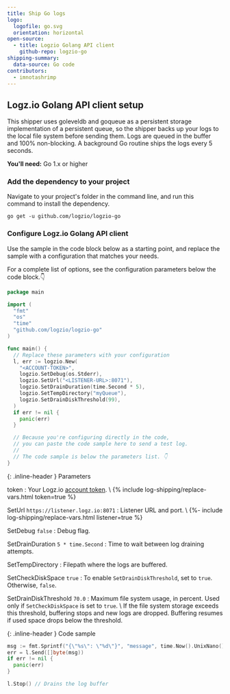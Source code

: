 ```yaml
---
title: Ship Go logs
logo:
  logofile: go.svg
  orientation: horizontal
open-source:
  - title: Logzio Golang API client
    github-repo: logzio-go
shipping-summary:
  data-source: Go code
contributors:
  - imnotashrimp
---
```


## Logz.io Golang API client setup

This shipper uses goleveldb and goqueue as a persistent storage implementation of a persistent queue, so the shipper backs up your logs to the local file system before sending them.
Logs are queued in the buffer and 100% non-blocking.
A background Go routine ships the logs every 5 seconds.

**You'll need:** Go 1.x or higher

### Add the dependency to your project

Navigate to your project's folder in the command line, and run this command to install the dependency.

```shell
go get -u github.com/logzio/logzio-go
```

### Configure Logz.io Golang API client

Use the sample in the code block below as a starting point, and replace the sample with a configuration that matches your needs.

For a complete list of options, see the configuration parameters below the code block.👇

```go
package main

import (
  "fmt"
  "os"
  "time"
  "github.com/logzio/logzio-go"
)

func main() {
  // Replace these parameters with your configuration
  l, err := logzio.New(
    "<ACCOUNT-TOKEN>",
    logzio.SetDebug(os.Stderr),
    logzio.SetUrl("<LISTENER-URL>:8071"),
    logzio.SetDrainDuration(time.Second * 5),
    logzio.SetTempDirectory("myQueue"),
    logzio.SetDrainDiskThreshold(99),
  )
  if err != nil {
    panic(err)
  }

  // Because you're configuring directly in the code,
  // you can paste the code sample here to send a test log.
  //
  // The code sample is below the parameters list. 👇
}
```

{: .inline-header }
Parameters

token <span class="required-param"></span>
: Your Logz.io [account token](https://app.logz.io/#/dashboard/settings/general). \\
  {% include log-shipping/replace-vars.html token=true %}

SetUrl <span class="default-param">`https://listener.logz.io:8071`</span>
: Listener URL and port. \\
  {%- include log-shipping/replace-vars.html listener=true %}

SetDebug <span class="default-param">`false`</span>
: Debug flag.

SetDrainDuration <span class="default-param">`5 * time.Second`</span>
: Time to wait between log draining attempts.

SetTempDirectory
: Filepath where the logs are buffered.

SetCheckDiskSpace <span class="default-param"></span> `true`
: To enable `SetDrainDiskThreshold`, set to `true`. Otherwise, `false`.

SetDrainDiskThreshold <span class="default-param">`70.0`</span>
: Maximum file system usage, in percent.
  Used only if `SetCheckDiskSpace` is set to `true`. \\
  If the file system storage exceeds this threshold, buffering stops and new logs are dropped.
  Buffering resumes if used space drops below the threshold.

{: .inline-header }
Code sample

```go
msg := fmt.Sprintf("{\"%s\": \"%d\"}", "message", time.Now().UnixNano())
err = l.Send([]byte(msg))
if err != nil {
  panic(err)
}

l.Stop() // Drains the log buffer
```
